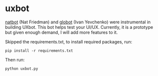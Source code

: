 # uxbot

[natbot](https://github.com/nat/natbot) (Nat Friedman) and [globot](https://github.com/Globe-Engineer/globot) (Ivan Yevchenko) were instrumental in building UXbot. This bot helps test your UI/UX. Currently, it is a prototype but given enough demand, I will add more features to it.

Skipped the requirements.txt, to install required packages, run:

```
pip install -r requirements.txt
```

Then run:

```
python uxbot.py
```
